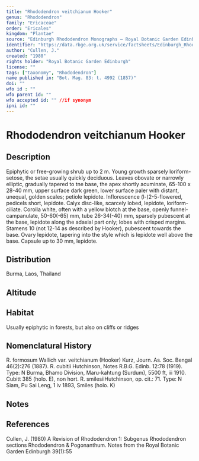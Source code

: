 ```yaml
---
title: "Rhododendron veitchianum Hooker"
genus: "Rhododendron"
family: "Ericaceae"
order: "Ericales"
kingdom: "Plantae"
source: "Edinburgh Rhododendron Monographs – Royal Botanic Garden Edinburgh"
identifier: "https://data.rbge.org.uk/service/factsheets/Edinburgh_Rhododendron_Monographs.xhtml"
author: "Cullen, J."
created: "1980"
rights holder: "Royal Botanic Garden Edinburgh"
license: ""
tags: ["taxonomy", "Rhododendron"]
name published in: "Bot. Mag. 83: t. 4992 (1857)"
doi: ""
wfo id : ""
wfo parent id: ""
wfo accepted id: "" //if synonym                      
ipni id: ""
---
```


                       

# Rhododendron veitchianum Hooker

## Description
Epiphytic or free-growing shrub up to 2 m. Young growth sparsely loriform-setose, the setae usually quickly deciduous. Leaves obovate or narrowly elliptic, gradually tapered to tne base, the apex shortly acuminate, 65-100 x 28-40 mm, upper surface dark green, lower surface paler with distant, unequal, golden scales; petiole lepidote. Inflorescence (l-)2-5-flowered, pedicels short, lepidote. Calyx disc-like, scarcely lobed, lepidote, loriform-ciliate. Corolla white, often with a yellow blotch at the base, openly funnel-campanulate, 50-60(-65) mm, tube 26-34(-40) mm, sparsely pubescent at the base, lepidote along the adaxial part only; lobes with crisped margins. Stamens 10 (not 12-14 as described by Hooker), pubescent towards the base. Ovary lepidote, tapering into the style which is lepidote well above the base. Capsule up to 30 mm, lepidote.

## Distribution
Burma, Laos, Thailand

## Altitude


## Habitat
Usually epiphytic in forests, but also on cliffs or ridges

## Nomenclatural History
R. formosum Wallich var. veitchianum (Hooker) Kurz, Journ. As. Soc. Bengal 46(2):276 (1887). R. cubitii Hutchinson, Notes R.B.G. Edinb. 12:78 (1919). Type: N Burma, Bhamo Division, Maru-kahtung (Surdum), 5500 ft, iii 1910. Cubitt 385 (holo. E), non hort. R. smilesiiHutchinson, op. cit.: 71. Type: N Siam, Pu Sai Leng, 1 iv 1893, Smiles (holo. K)
                       
## Notes


## References

Cullen, J. (1980) A Revision of Rhododendron 1: Subgenus Rhododendron sections Rhododendron & Pogonanthum. Notes from the Royal Botanic Garden Edinburgh 39(1):55
